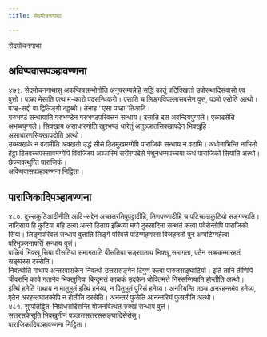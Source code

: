 ```yaml
---
title: सेदमोचनगाथा

---
```

सेदमोचनगाथा  


## अविप्पवासपञ्हावण्णना

४७९. सेदमोचनगाथासु अकप्पियसम्भोगोति अनुपसम्पन्नेहि सद्धिं कातुं पटिक्खित्तो उपोसथादिसंवासो एव वुत्तो। पञ्हा मेसाति एत्थ म-कारो पदसन्धिकरो। एसाति च लिङ्गविपल्लासवसेन वुत्तं, पञ्हो एसोति अत्थो। पञ्ह-सद्दो वा द्विलिङ्गो दट्ठब्बो। तेनाह ‘‘एसा पञ्हा’’तिआदि।  
गरुभण्डं सन्धायाति गरुभण्डेन गरुभण्डपरिवत्तनं सन्धाय। दसाति दस अवन्दियपुग्गले। एकादसेति अभब्बपुग्गले। सिक्खाय असाधारणोति खुरभण्डं धारेतुं अनुञ्ञातसिक्खापदेन भिक्खूहि असाधारणसिक्खापदोति अत्थो।  
उब्भक्खके न वदामीति अक्खतो उद्धं सीसे ठितमुखमग्गेपि पाराजिकं सन्धाय न वदामि। अधोनाभिन्ति नाभितो हेट्ठा ठितवच्चपस्सावमग्गेपि विवज्जिय अञ्ञस्मिं सरीरप्पदेसे मेथुनधम्मपच्चया कथं पाराजिको सियाति अत्थो।  
छेज्जवत्थुन्ति पाराजिकं।  
अविप्पवासपञ्हावण्णना निट्ठिता।  


## पाराजिकादिपञ्हावण्णना

४८०. दुस्सकुटिआदीनीति आदि-सद्देन अच्छतरतिपुपट्टादीहि, तिणपण्णादीहि च पटिच्छन्नकुटियो सङ्गण्हाति। तादिसाय हि कुटिया बहि ठत्वा अन्तो ठिताय इत्थिया मग्गे दुस्सादिना सन्थतं कत्वा पवेसेन्तोपि पाराजिको सिया। लिङ्गपरिवत्तं सन्धाय वुत्ताति लिङ्गे परिवत्ते पटिग्गहणस्स विजहनतो पुन अप्पटिग्गहेत्वा परिभुञ्जनापत्तिं सन्धाय वुत्तं।  
पाळियं भिक्खू सिया वीसतिया समागताति वीसतिया सङ्खाताय भिक्खू समागता, एतेन सब्बकम्मारहतं सङ्घस्स दस्सेति।  
निवत्थोति गाथाय अन्तरवासकेन निवत्थो उत्तरासङ्गेन दिगुणं कत्वा पारुतसङ्घाटियो। इति तानि तीणिपि चीवरानि काये गतानेव भिक्खुनिया बिन्दुमत्तं काळकं उदकेन धोवितमत्ते निस्सग्गियानि होन्तीति अत्थो।  
इत्थिं हनेति गाथाय न मातुभूतं इत्थिं हनेय्य, न पितुभूतं पुरिसं हनेय्य। अनरियन्ति तञ्च अनरहन्तमेव हनेय्य, एतेन अरहन्तघातकोपि न होतीति दस्सेति। अनन्तरं फुसेति आनन्तरियं फुसतीति अत्थो।  
४८१. सुप्पतिट्ठित-निग्रोधसदिसन्ति योजनवित्थतं रुक्खं सन्धाय वुत्तं।  
सत्तरसकेसूति भिक्खुनीनं पञ्ञत्तसत्तरससङ्घादिसेसेसु।  
पाराजिकादिपञ्हावण्णना निट्ठिता।  